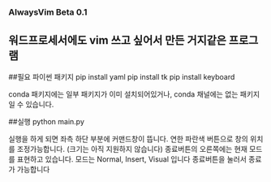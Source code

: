 ### AlwaysVim Beta 0.1
## 워드프로세서에도 vim 쓰고 싶어서 만든 거지같은 프로그램
##필요 파이썬 패키지
pip install yaml
pip install tk
pip install keyboard

conda 패키지에는 일부 패키지가 이미 설치되어있거나, conda 채널에는 없는 패키지일 수 있습니다.

##실행
python main.py

실행을 하게 되면 좌측 하단 부분에 커맨드창이 뜹니다.
연한 파란색 버튼으로 창의 위치를 조정가능합니다. (크기는 아직 지원하지 않습니다)
종료버튼의 오른쪽에는 현재 모드를 표현하고 있습니다. 모드는 Normal, Insert, Visual 입니다
종료버튼을 눌러서 종료가 가능합니다
